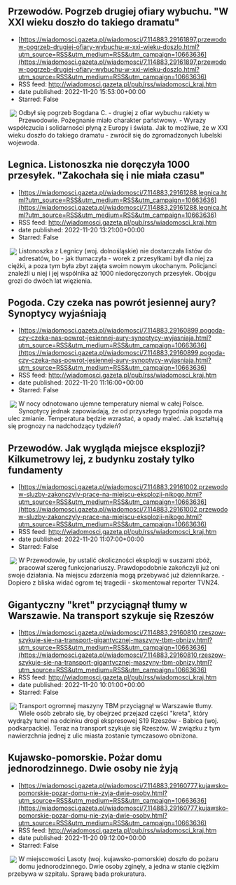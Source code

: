 ## Przewodów. Pogrzeb drugiej ofiary wybuchu. "W XXI wieku doszło do takiego dramatu"
 - [https://wiadomosci.gazeta.pl/wiadomosci/7,114883,29161897,przewodow-pogrzeb-drugiej-ofiary-wybuchu-w-xxi-wieku-doszlo.html?utm_source=RSS&utm_medium=RSS&utm_campaign=10663636](https://wiadomosci.gazeta.pl/wiadomosci/7,114883,29161897,przewodow-pogrzeb-drugiej-ofiary-wybuchu-w-xxi-wieku-doszlo.html?utm_source=RSS&utm_medium=RSS&utm_campaign=10663636)
 - RSS feed: http://wiadomosci.gazeta.pl/pub/rss/wiadomosci_kraj.htm
 - date published: 2022-11-20 15:53:00+00:00
 - Starred: False

<img align="left" hspace="4" src="https://bi.im-g.pl/im/65/cf/1b/z29162085M,Przewodow--19-listopada-2022-r--Pogrzeb-Boguslawa-.jpg" vspace="2" />Odbył się pogrzeb Bogdana C. - drugiej z ofiar wybuchu rakiety w Przewodowie. Pożegnanie miało charakter państwowy. - Wyrazy współczucia i solidarności płyną z Europy i świata. Jak to możliwe, że w XXI wieku doszło do takiego dramatu - zwrócił się do zgromadzonych lubelski wojewoda.

## Legnica. Listonoszka nie doręczyła 1000 przesyłek. "Zakochała się i nie miała czasu"
 - [https://wiadomosci.gazeta.pl/wiadomosci/7,114883,29161288,legnica.html?utm_source=RSS&utm_medium=RSS&utm_campaign=10663636](https://wiadomosci.gazeta.pl/wiadomosci/7,114883,29161288,legnica.html?utm_source=RSS&utm_medium=RSS&utm_campaign=10663636)
 - RSS feed: http://wiadomosci.gazeta.pl/pub/rss/wiadomosci_kraj.htm
 - date published: 2022-11-20 13:21:00+00:00
 - Starred: False

<img align="left" hspace="4" src="https://bi.im-g.pl/im/7c/cf/1b/z29161340M,Zakochana-listonoszka-nie-doreczyla-1000-listow-i-.jpg" vspace="2" />Listonoszka z Legnicy (woj. dolnośląskie) nie dostarczała listów do adresatów, bo - jak tłumaczyła - worek z przesyłkami był dla niej za ciężki, a poza tym była zbyt zajęta swoim nowym ukochanym. Policjanci znaleźli u niej i jej wspólnika aż 1000 niedoręczonych przesyłek. Obojgu grozi do dwóch lat więzienia.

## Pogoda. Czy czeka nas powrót jesiennej aury? Synoptycy wyjaśniają
 - [https://wiadomosci.gazeta.pl/wiadomosci/7,114883,29160899,pogoda-czy-czeka-nas-powrot-jesiennej-aury-synoptycy-wyjasniaja.html?utm_source=RSS&utm_medium=RSS&utm_campaign=10663636](https://wiadomosci.gazeta.pl/wiadomosci/7,114883,29160899,pogoda-czy-czeka-nas-powrot-jesiennej-aury-synoptycy-wyjasniaja.html?utm_source=RSS&utm_medium=RSS&utm_campaign=10663636)
 - RSS feed: http://wiadomosci.gazeta.pl/pub/rss/wiadomosci_kraj.htm
 - date published: 2022-11-20 11:16:00+00:00
 - Starred: False

<img align="left" hspace="4" src="https://bi.im-g.pl/im/8c/cf/1b/z29161100M,Czy-czeka-nas-powrot-jesieni-.jpg" vspace="2" />W nocy odnotowano ujemne temperatury niemal w całej Polsce. Synoptycy jednak zapowiadają, że od przyszłego tygodnia pogoda ma ulec zmianie. Temperatura będzie wzrastać, a opady maleć. Jak kształtują się prognozy na nadchodzący tydzień?

## Przewodów. Jak wygląda miejsce eksplozji? Kilkumetrowy lej, z budynku zostały tylko fundamenty
 - [https://wiadomosci.gazeta.pl/wiadomosci/7,114883,29161002,przewodow-sluzby-zakonczyly-prace-na-miejscu-eksplozji-nikogo.html?utm_source=RSS&utm_medium=RSS&utm_campaign=10663636](https://wiadomosci.gazeta.pl/wiadomosci/7,114883,29161002,przewodow-sluzby-zakonczyly-prace-na-miejscu-eksplozji-nikogo.html?utm_source=RSS&utm_medium=RSS&utm_campaign=10663636)
 - RSS feed: http://wiadomosci.gazeta.pl/pub/rss/wiadomosci_kraj.htm
 - date published: 2022-11-20 11:07:00+00:00
 - Starred: False

<img align="left" hspace="4" src="https://bi.im-g.pl/im/97/cf/1b/z29161111M,Przewodow--zdjecie-ilustracyjne-.jpg" vspace="2" />W Przewodowie, by ustalić okoliczności eksplozji w suszarni zbóż, pracował szereg funkcjonariuszy. Prawdopodobnie zakończyli już oni swoje działania. Na miejscu zdarzenia mogą przebywać już dziennikarze. - Dopiero z bliska widać ogrom tej tragedii - skomentował reporter TVN24.

## Gigantyczny "kret" przyciągnął tłumy w Warszawie. Na transport szykuje się Rzeszów
 - [https://wiadomosci.gazeta.pl/wiadomosci/7,114883,29160810,rzeszow-szykuje-sie-na-transport-gigantycznej-maszyny-tbm-obnizy.html?utm_source=RSS&utm_medium=RSS&utm_campaign=10663636](https://wiadomosci.gazeta.pl/wiadomosci/7,114883,29160810,rzeszow-szykuje-sie-na-transport-gigantycznej-maszyny-tbm-obnizy.html?utm_source=RSS&utm_medium=RSS&utm_campaign=10663636)
 - RSS feed: http://wiadomosci.gazeta.pl/pub/rss/wiadomosci_kraj.htm
 - date published: 2022-11-20 10:01:00+00:00
 - Starred: False

<img align="left" hspace="4" src="https://bi.im-g.pl/im/3a/cf/1b/z29161018M,Transport-specjalny-maszyny-TBM.jpg" vspace="2" />Transport ogromnej maszyny TBM przyciągnął w Warszawie tłumy. Wiele osób zebrało się, by obejrzeć przejazd części "kreta", który wydrąży tunel na odcinku drogi ekspresowej S19 Rzeszów - Babica (woj. podkarpackie). Teraz na transport szykuje się Rzeszów. W związku z tym nawierzchnia jednej z ulic miasta zostanie tymczasowo obniżona.

## Kujawsko-pomorskie. Pożar domu jednorodzinnego. Dwie osoby nie żyją
 - [https://wiadomosci.gazeta.pl/wiadomosci/7,114883,29160777,kujawsko-pomorskie-pozar-domu-nie-zyja-dwie-osoby.html?utm_source=RSS&utm_medium=RSS&utm_campaign=10663636](https://wiadomosci.gazeta.pl/wiadomosci/7,114883,29160777,kujawsko-pomorskie-pozar-domu-nie-zyja-dwie-osoby.html?utm_source=RSS&utm_medium=RSS&utm_campaign=10663636)
 - RSS feed: http://wiadomosci.gazeta.pl/pub/rss/wiadomosci_kraj.htm
 - date published: 2022-11-20 09:12:00+00:00
 - Starred: False

<img align="left" hspace="4" src="https://bi.im-g.pl/im/6c/cf/1b/z29160812M,Pozar-w-miejscowosci-Lasoty.jpg" vspace="2" />W miejscowości Lasoty (woj. kujawsko-pomorskie) doszło do pożaru domu jednorodzinnego. Dwie osoby zginęły, a jedna w stanie ciężkim przebywa w szpitalu. Sprawę bada prokuratura.
